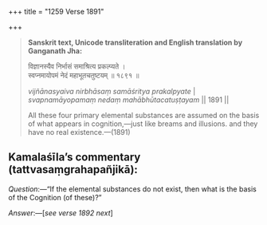 +++
title = "1259 Verse 1891"

+++
> **Sanskrit text, Unicode transliteration and English translation by Ganganath Jha:** 
>
> विज्ञानस्यैव निर्भासं समाश्रित्य प्रकल्प्यते ।  
> स्वप्नमायोपमं नेदं महाभूतचतुष्टयम् ॥ १८९१ ॥ 
>
> *vijñānasyaiva nirbhāsaṃ samāśritya prakalpyate* \|  
> *svapnamāyopamaṃ nedaṃ mahābhūtacatuṣṭayam* \|\| 1891 \|\| 
>
> All these four primary elemental substances are assumed on the basis of what appears in cognition,—just like breams and illusions. and they have no real existence.—(1891)



## Kamalaśīla’s commentary (tattvasaṃgrahapañjikā):

*Question*:—“If the elemental substances do not exist, then what is the basis of the Cognition (of these)?”

*Answer*:—[*see verse 1892 next*]


